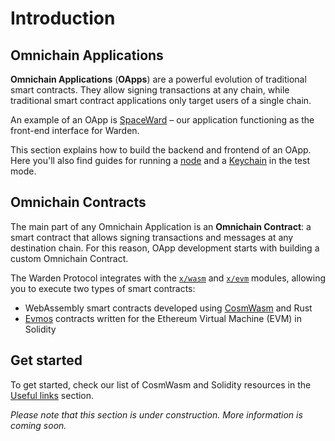﻿---
sidebar_position: 1
---

# Introduction

## Omnichain Applications

**Omnichain Applications** (**OApps**) are a powerful evolution of traditional smart contracts. They allow signing transactions at any chain, while traditional smart contract applications only target users of a single chain.

An example of an OApp is [SpaceWard](/learn/glossary#spaceward) – our application functioning as the front-end interface for Warden.

This section explains how to build the backend and frontend of an OApp. Here you'll also find guides for running a [node](/learn/glossary#warden-protocol-node) and a [Keychain](/learn/glossary#keychain) in the test mode.

## Omnichain Contracts

The main part of any Omnichain Application is an **Omnichain Contract**: a smart contract that allows signing transactions and messages at any destination chain. For this reason, OApp development starts with building a custom Omnichain Contract.

The Warden Protocol integrates with the [`x/wasm`](/learn/warden-protocol-modules/external-modules#xwasm) and [`x/evm`](/learn/warden-protocol-modules/external-modules#xevm) modules, allowing you to execute two types of smart contracts:

- WebAssembly smart contracts developed using [CosmWasm](https://cosmwasm.com) and Rust
- [Evmos](https://docs.evmos.org/protocol/modules/evm) contracts written for the Ethereum Virtual Machine (EVM) in Solidity


## Get started

To get started, check our list of CosmWasm and Solidity resources in the [Useful links](useful-links) section.

*Please note that this section is under construction. More information is coming soon.*

<!--- Contents:

- What is an OApp and how is it built? (briefly)
- Links to other docs related to this section
- A link to the article with CosmWasm docs and tutorials

--->